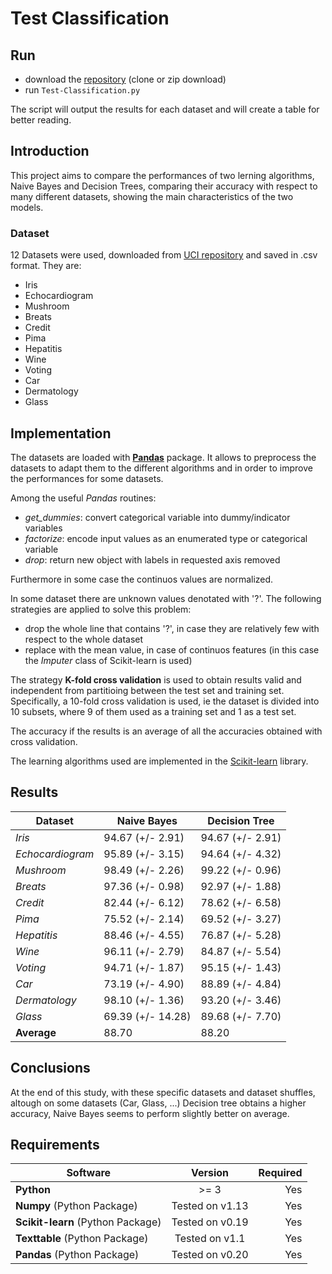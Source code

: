 # Test Classification

## Run
- download the [repository](https://github.com/AlessandroSoci/Naive-Bayes-vs-Decision-Tree/archive/master.zip) (clone or zip download)
- run `Test-Classification.py`

The script will output the results for each dataset and will create a table for better reading.

## Introduction
This project aims to compare the performances of two lerning algorithms, Naive Bayes and Decision Trees, comparing their accuracy with respect to many different datasets, showing the main characteristics of the two models. 

### Dataset
12 Datasets were used, downloaded from [UCI repository](https://archive.ics.uci.edu/ml/datasets.html) and saved in .csv format. They are:
- Iris
- Echocardiogram
- Mushroom
- Breats
- Credit
- Pima
- Hepatitis
- Wine
- Voting
- Car
- Dermatology
- Glass

## Implementation
The datasets are loaded with [**Pandas**](https://pandas.pydata.org/) package. It allows to preprocess the datasets to adapt them to the different algorithms and in order to improve the performances for some datasets. 

Among the useful *Pandas* routines:
- *get_dummies*: convert categorical variable into dummy/indicator variables
- *factorize*: encode input values as an enumerated type or categorical variable
- *drop*: return new object with labels in requested axis removed

Furthermore in some case the continuos values are normalized.

In some dataset there are unknown values denotated with '?'. 
The following strategies are applied to solve this problem:
- drop the whole line that contains '?', in case they are relatively few with respect to the whole dataset
- replace with the mean value, in case of continuos features (in this case the *Imputer* class of Scikit-learn is used)

The strategy **K-fold cross validation** is used to obtain results valid and independent from partitioing between the test set and training set.
Specifically, a 10-fold cross validation is used, ie the dataset is divided into 10 subsets, where 9 of them used as a training set and 1 as a test set. 

The accuracy if the results is an average of all the accuracies obtained with cross validation.

The learning algorithms used are implemented in the [Scikit-learn](http://scikit-learn.org/stable/) library.

## Results

|    Dataset         |   Naive Bayes    |   Decision Tree   |
|--------------------|------------------|-------------------|
| *Iris*             | 94.67 (+/- 2.91) | 94.67 (+/- 2.91)  |
| *Echocardiogram*   | 95.89 (+/- 3.15) | 94.64 (+/- 4.32)  |
| *Mushroom*         | 98.49 (+/- 2.26) | 99.22 (+/- 0.96)  |
| *Breats*           | 97.36 (+/- 0.98) | 92.97 (+/- 1.88)  |
| *Credit*           | 82.44 (+/- 6.12) | 78.62 (+/- 6.58)  |
| *Pima*             | 75.52 (+/- 2.14) | 69.52 (+/- 3.27)  |
| *Hepatitis*        | 88.46 (+/- 4.55) | 76.87 (+/- 5.28)  |
| *Wine*             | 96.11 (+/- 2.79) | 84.87 (+/- 5.54)  |
| *Voting*           | 94.71 (+/- 1.87) | 95.15 (+/- 1.43)  |
| *Car*              | 73.19 (+/- 4.90) | 88.89 (+/- 4.84)  |
| *Dermatology*      | 98.10 (+/- 1.36) | 93.20 (+/- 3.46)  |
| *Glass*            | 69.39 (+/- 14.28)| 89.68 (+/- 7.70)  |
| **Average**        | 88.70            | 88.20             |

## Conclusions
At the end of this study, with these specific datasets and dataset shuffles, altough on some datasets (Car, Glass, ...) Decision tree obtains a higher accuracy, Naive Bayes seems to perform slightly better on average.

## Requirements
| Software                                                    | Version        | Required |
| ------------------------------------------------------------|:--------------:| --------:|
| **Python**                                                  |     >= 3       |    Yes   |
| **Numpy** (Python Package)                                  |Tested on v1.13 |    Yes   |
| **Scikit-learn** (Python Package)                           |Tested on v0.19 |    Yes   |
| **Texttable** (Python Package)                              |Tested on v1.1  |    Yes   |
| **Pandas** (Python Package)                                 |Tested on v0.20 |    Yes   |
